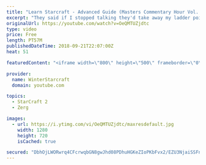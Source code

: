```yaml
---
title: "Learn Starcraft - Advanced Guide (Masters Commentary Hour Vol. 1)"
excerpt: "They said if I stopped talking they'd take away my ladder points. Next one I upload will have more terran/toss blame RNGesus."
originalUrl: https://youtube.com/watch?v=OeQMTUZjdtc
type: video
price: Free
length: PT57M
publishedDateTime: 2018-09-21T22:07:00Z
heat: 51

featuredContent: "<iframe width=\"800\" height=\"500\" frameborder=\"0\" src=\"https://www.youtube.com/embed/OeQMTUZjdtc\" allow=\"accelerometer; autoplay; encrypted-media; gyroscope; picture-in-picture\" allowfullscreen></iframe>"

provider:
  name: WinterStarcraft
  domain: youtube.com

topics:
  - StarCraft 2
  - Zerg

images:
  - url: https://i.ytimg.com/vi/OeQMTUZjdtc/maxresdefault.jpg
    width: 1280
    height: 720
    isCached: true

secured: "DbhOjLWORwrq4CFcrwqbGN8gwJhd08PDhuHGKeZIoPKbFvx2/EZU3NjaiSSFnKTNVrySf0Np6uFtyZWqTw1Ka2uskiHh6g7fbGUH7pRXUwS9zlhJyovaYgna9ny09eyP7nVwUQYQhgBQaY6cdICR+Bcl/FOP5ztmtrrDUMdUytMPHHFd84EIEG6PTogYllfbaeaq1BfOlCrhupJ0x6/qs8/WfxMTEBioGOacuLYLfhlVK/pasZrHxr4JBaKe+BMWdcpY5DVRqCS1lFIzHq0pYdVh0PUHZ1/g4ktOjGDjnpooP283TZ97sO4bmFks3UhLdLJ94cfDaeo00zDIpFLH/GZaEVWsGw7eSS/i8wLpbVgXUcJ+d44IBYc7sFA5SyWUoGwg97pZiLpS74oA/tfEeaAqc6gGJ338MlThK3Hr42E=;RSHatuqzLJqktsXlSjbVDw=="
---
```


